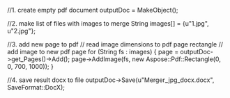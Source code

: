 
//1. create empty pdf document
outputDoc = MakeObject<Document>();

//2. make list of files with images to merge
String images[] = {u"1.jpg", u"2.jpg"};

//3. add new page to pdf
// read image dimensions to pdf page rectangle
// add image to new pdf page
for (String fs : images) {
    page = outputDoc->get_Pages()->Add();
    page->AddImage(fs, new Aspose::Pdf::Rectangle(0, 0, 700, 1000));
}

//4. save result docx to file
outputDoc->Save(u"Merger_jpg_docx.docx", SaveFormat::DocX);
